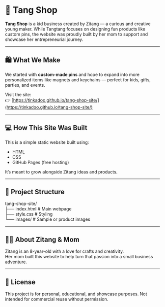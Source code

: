 # 🎀 Tang Shop

**Tang Shop** is a kid business created by Zitang — a curious and creative young maker. While Tangtang focuses on designing fun products like custom pins, the website was proudly built by her mom to support and showcase her entrepreneurial journey.

---

## 🛍️ What We Make

We started with **custom-made pins** and hope to expand into more personalized items like magnets and keychains — perfect for kids, gifts, parties, and events.

Visit the site:  
👉 [https://tinkadoo.github.io/tang-shop-site/](https://tinkadoo.github.io/tang-shop-site/)

---

## 💻 How This Site Was Built

This is a simple static website built using:
- HTML
- CSS
- GitHub Pages (free hosting)

It’s meant to grow alongside Zitang ideas and products.

---

## 🧰 Project Structure
tang-shop-site/   
├── index.html # Main webpage   
├── style.css # Styling   
└── images/ # Sample or product images


---

## 👩‍👧 About Zitang & Mom

Zitang is an 8-year-old with a love for crafts and creativity.  
Her mom built this website to help turn that passion into a small business adventure.

---

## 📄 License

This project is for personal, educational, and showcase purposes. Not intended for commercial reuse without permission.
